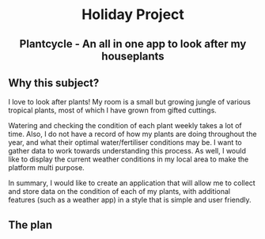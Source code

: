 <h1 align = "center"> Holiday Project </h1>
<h2 align = "center"> Plantcycle - An all in one app to look after my houseplants  </h2>

## Why this subject?

I love to look after plants! My room is a small but growing jungle of various tropical plants, most of which I have grown from gifted cuttings. 

Watering and checking the condition of each plant weekly takes a lot of time. Also, I do not have a record of how my plants are doing throughout the year, and what their optimal water/fertiliser conditions may be. I want to gather data to work towards understanding this process. As well, I would like to display the current weather conditions in my local area to make the platform multi purpose. 

In summary, I would like to create an application that will allow me to collect and store data on the condition of each of my plants, with additional features (such as a weather app) in a style that is simple and user friendly. 

## The plan